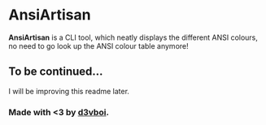 # AnsiArtisan

**AnsiArtisan** is a CLI tool, which neatly displays the different ANSI colours, no need to go look up the ANSI colour table anymore!

## To be continued...
I will be improving this readme later.

### Made with <3 by [d3vboi](https://github.com/d3vboi).
